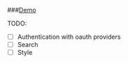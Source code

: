 ###[Demo](http://dierbro.github.io/ember-railscats-frontend)


TODO:

- [ ] Authentication with oauth providers
- [ ] Search
- [ ] Style
